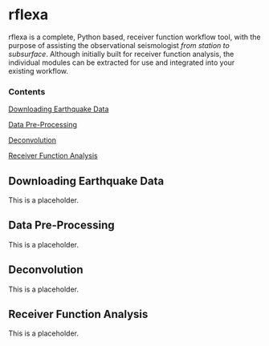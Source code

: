# rflexa

rflexa is a complete, Python based, receiver function workflow tool, with the purpose of assisting the observational seismologist *from station to subsurface*. Although initially built for receiver function analysis, the individual modules can be extracted for use and integrated into your existing workflow.

### Contents
[Downloading Earthquake Data](#Downloading-Earthquake-Data)

[Data Pre-Processing](#Data-Pre-Processing)

[Deconvolution](#Deconvolution)

[Receiver Function Analysis](#Receiver-Function-Analysis)

## Downloading Earthquake Data
This is a placeholder.

## Data Pre-Processing
This is a placeholder.

## Deconvolution
This is a placeholder.

## Receiver Function Analysis
This is a placeholder.
